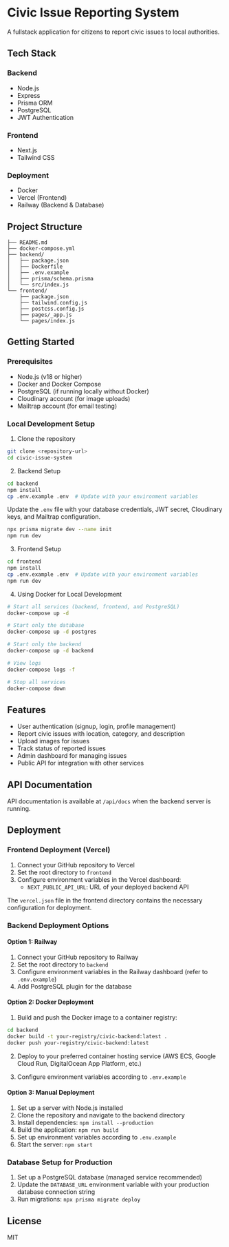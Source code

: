 # Civic Issue Reporting System

A fullstack application for citizens to report civic issues to local authorities.

## Tech Stack

### Backend
- Node.js
- Express
- Prisma ORM
- PostgreSQL
- JWT Authentication

### Frontend
- Next.js
- Tailwind CSS

### Deployment
- Docker
- Vercel (Frontend)
- Railway (Backend & Database)

## Project Structure

```
├── README.md
├── docker-compose.yml
├── backend/
│   ├── package.json
│   ├── Dockerfile
│   ├── .env.example
│   ├── prisma/schema.prisma
│   └── src/index.js
└── frontend/
    ├── package.json
    ├── tailwind.config.js
    ├── postcss.config.js
    ├── pages/_app.js
    └── pages/index.js
```

## Getting Started

### Prerequisites

- Node.js (v18 or higher)
- Docker and Docker Compose
- PostgreSQL (if running locally without Docker)
- Cloudinary account (for image uploads)
- Mailtrap account (for email testing)

### Local Development Setup

1. Clone the repository

```bash
git clone <repository-url>
cd civic-issue-system
```

2. Backend Setup

```bash
cd backend
npm install
cp .env.example .env  # Update with your environment variables
```

Update the `.env` file with your database credentials, JWT secret, Cloudinary keys, and Mailtrap configuration.

```bash
npx prisma migrate dev --name init
npm run dev
```

3. Frontend Setup

```bash
cd frontend
npm install
cp .env.example .env  # Update with your environment variables
npm run dev
```

4. Using Docker for Local Development

```bash
# Start all services (backend, frontend, and PostgreSQL)
docker-compose up -d

# Start only the database
docker-compose up -d postgres

# Start only the backend
docker-compose up -d backend

# View logs
docker-compose logs -f

# Stop all services
docker-compose down
```

## Features

- User authentication (signup, login, profile management)
- Report civic issues with location, category, and description
- Upload images for issues
- Track status of reported issues
- Admin dashboard for managing issues
- Public API for integration with other services

## API Documentation

API documentation is available at `/api/docs` when the backend server is running.

## Deployment

### Frontend Deployment (Vercel)

1. Connect your GitHub repository to Vercel
2. Set the root directory to `frontend`
3. Configure environment variables in the Vercel dashboard:
   - `NEXT_PUBLIC_API_URL`: URL of your deployed backend API

The `vercel.json` file in the frontend directory contains the necessary configuration for deployment.

### Backend Deployment Options

#### Option 1: Railway

1. Connect your GitHub repository to Railway
2. Set the root directory to `backend`
3. Configure environment variables in the Railway dashboard (refer to `.env.example`)
4. Add PostgreSQL plugin for the database

#### Option 2: Docker Deployment

1. Build and push the Docker image to a container registry:

```bash
cd backend
docker build -t your-registry/civic-backend:latest .
docker push your-registry/civic-backend:latest
```

2. Deploy to your preferred container hosting service (AWS ECS, Google Cloud Run, DigitalOcean App Platform, etc.)

3. Configure environment variables according to `.env.example`

#### Option 3: Manual Deployment

1. Set up a server with Node.js installed
2. Clone the repository and navigate to the backend directory
3. Install dependencies: `npm install --production`
4. Build the application: `npm run build`
5. Set up environment variables according to `.env.example`
6. Start the server: `npm start`

### Database Setup for Production

1. Set up a PostgreSQL database (managed service recommended)
2. Update the `DATABASE_URL` environment variable with your production database connection string
3. Run migrations: `npx prisma migrate deploy`

## License

MIT